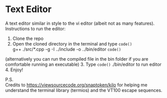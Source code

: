 # Text Editor

A text editor similar in style to the vi editor (albeit not as many features).
Instructions to run the editor:
  1. Clone the repo
  2. Open the cloned directory in the terminal and type
  `code()`   
  g++ ./src/*.cpp -g  -I ../include -o ../bin/editor
  `code()`
  
  (alternatively you can run the compiled file in the bin folder if you are comfortable running an executable)
  3. Type `code()` ./bin/editor to run editor
  4. Enjoy!
 
 P.S. <br />
 Credits to https://viewsourcecode.org/snaptoken/kilo for helping me understand the terminal library (termios) and the VT100 escape sequences.

